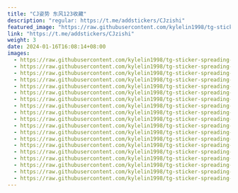 ```yaml
---
title: "CJ姿势 东风123收藏"
description: "regular: https://t.me/addstickers/CJzishi"
featured_image: "https://raw.githubusercontent.com/kylelin1998/tg-sticker-spreading-worldwide-images/main/img/8ec9c456-fb90-49cb-9ff2-4956fed16bf5.jpg"
link: "https://t.me/addstickers/CJzishi"
weight: 3
date: 2024-01-16T16:08:14+08:00
images:
  - https://raw.githubusercontent.com/kylelin1998/tg-sticker-spreading-worldwide-images/main/img/8ec9c456-fb90-49cb-9ff2-4956fed16bf5.jpg
  - https://raw.githubusercontent.com/kylelin1998/tg-sticker-spreading-worldwide-images/main/img/156f6ab2-d6d1-4d86-97b2-519d791035f9.jpg
  - https://raw.githubusercontent.com/kylelin1998/tg-sticker-spreading-worldwide-images/main/img/289686ce-e401-42b8-84a7-77ab470a309e.jpg
  - https://raw.githubusercontent.com/kylelin1998/tg-sticker-spreading-worldwide-images/main/img/2d5db347-6d20-45fe-81d9-3c821eaebd0c.jpg
  - https://raw.githubusercontent.com/kylelin1998/tg-sticker-spreading-worldwide-images/main/img/cdba22fd-c0e4-4868-b4c5-7da1da5b2ca2.jpg
  - https://raw.githubusercontent.com/kylelin1998/tg-sticker-spreading-worldwide-images/main/img/9eb75d67-d50e-43ab-9834-bc053e1372e4.jpg
  - https://raw.githubusercontent.com/kylelin1998/tg-sticker-spreading-worldwide-images/main/img/7e9ac49d-644f-4c91-84d9-ace31ca4f5f5.jpg
  - https://raw.githubusercontent.com/kylelin1998/tg-sticker-spreading-worldwide-images/main/img/2d24f32d-63d0-4488-bc61-8bce92a57d5f.jpg
  - https://raw.githubusercontent.com/kylelin1998/tg-sticker-spreading-worldwide-images/main/img/e8d15c06-00b6-4358-b33c-000c85ccd90d.jpg
  - https://raw.githubusercontent.com/kylelin1998/tg-sticker-spreading-worldwide-images/main/img/fcb72ef4-3105-43f2-ba4d-e52e7fda2a78.jpg
  - https://raw.githubusercontent.com/kylelin1998/tg-sticker-spreading-worldwide-images/main/img/1c827eb7-e7ec-4bc9-ad02-20b9b9dc92d2.jpg
  - https://raw.githubusercontent.com/kylelin1998/tg-sticker-spreading-worldwide-images/main/img/1d32c311-b5e1-438b-affc-f43e47925995.jpg
  - https://raw.githubusercontent.com/kylelin1998/tg-sticker-spreading-worldwide-images/main/img/fa9edea2-7b2d-4a9c-822d-7127eb20cde4.jpg
  - https://raw.githubusercontent.com/kylelin1998/tg-sticker-spreading-worldwide-images/main/img/a20b3ac2-be23-48dd-923e-e2492800b306.jpg
  - https://raw.githubusercontent.com/kylelin1998/tg-sticker-spreading-worldwide-images/main/img/b616572b-b28e-4068-8d67-f1bb940285a0.jpg
  - https://raw.githubusercontent.com/kylelin1998/tg-sticker-spreading-worldwide-images/main/img/0b1051d9-73a5-4d2f-82d3-e471b26dc8bd.jpg
  - https://raw.githubusercontent.com/kylelin1998/tg-sticker-spreading-worldwide-images/main/img/601ce3b2-3c53-4ccc-9ac7-e9747cbba1d6.jpg
  - https://raw.githubusercontent.com/kylelin1998/tg-sticker-spreading-worldwide-images/main/img/3e182e6c-f18b-40da-b6c9-84a5700598b3.jpg
  - https://raw.githubusercontent.com/kylelin1998/tg-sticker-spreading-worldwide-images/main/img/26886ed7-8d87-4836-a14f-fd9eb52c6d49.jpg
---
```

